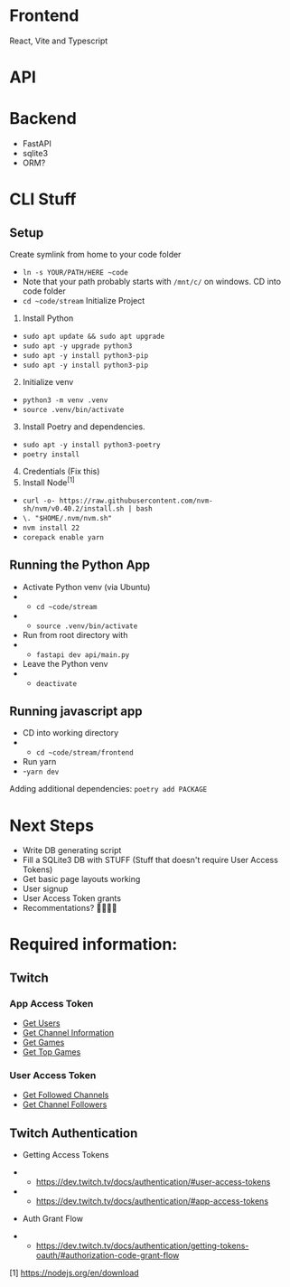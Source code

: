 # Frontend

React, Vite and Typescript

# API

# Backend

- FastAPI
- sqlite3
- ORM?

# CLI Stuff

## Setup

Create symlink from home to your code folder

- `ln -s YOUR/PATH/HERE ~code`
- Note that your path probably starts with `/mnt/c/` on windows.
  CD into code folder
- `cd ~code/stream`
  Initialize Project

1. Install Python

- `sudo apt update && sudo apt upgrade`
- `sudo apt -y upgrade python3`
- `sudo apt -y install python3-pip`
- `sudo apt -y install python3-pip`

2. Initialize venv

- `python3 -m venv .venv`
- `source .venv/bin/activate`

3. Install Poetry and dependencies.

- `sudo apt -y install python3-poetry`
- `poetry install`

4. Credentials (Fix this)
5. Install Node<sup>[1]</sup>

- `curl -o- https://raw.githubusercontent.com/nvm-sh/nvm/v0.40.2/install.sh | bash`
- `\. "$HOME/.nvm/nvm.sh"`
- `nvm install 22`
- `corepack enable yarn`

## Running the Python App

- Activate Python venv (via Ubuntu)
- - `cd ~code/stream`
- - `source .venv/bin/activate`
- Run from root directory with
- - `fastapi dev api/main.py`
- Leave the Python venv
- - `deactivate`

## Running javascript app

- CD into working directory
- - `cd ~code/stream/frontend`
- Run yarn
- -`yarn dev`

Adding additional dependencies:
`poetry add PACKAGE`

# Next Steps

- Write DB generating script
- Fill a SQLite3 DB with STUFF (Stuff that doesn't require User Access Tokens)
- Get basic page layouts working
- User signup
- User Access Token grants
- Recommentations? 👀👀👀👀

# Required information:

## Twitch

### App Access Token

- [Get Users](https://dev.twitch.tv/docs/api/reference/#get-users)
- [Get Channel Information](https://dev.twitch.tv/docs/api/reference/#get-channel-information)
- [Get Games](https://dev.twitch.tv/docs/api/reference/#get-games)
- [Get Top Games](https://dev.twitch.tv/docs/api/reference/#get-top-games)

### User Access Token

- [Get Followed Channels](https://dev.twitch.tv/docs/api/reference/#get-followed-channels)
- [Get Channel Followers](https://dev.twitch.tv/docs/api/reference/#get-channel-followers)

## Twitch Authentication

- Getting Access Tokens
- - https://dev.twitch.tv/docs/authentication/#user-access-tokens
- - https://dev.twitch.tv/docs/authentication/#app-access-tokens

- Auth Grant Flow
- - https://dev.twitch.tv/docs/authentication/getting-tokens-oauth/#authorization-code-grant-flow

[1] https://nodejs.org/en/download
